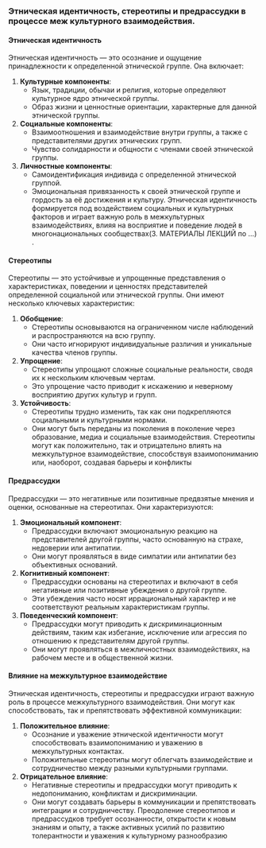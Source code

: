 ### Этническая идентичность, стереотипы и предрассудки в процессе меж культурного взаимодействия.
#### Этническая идентичность
Этническая идентичность — это осознание и ощущение принадлежности к определенной этнической группе. Она включает:
1. **Культурные компоненты**:
    - Язык, традиции, обычаи и религия, которые определяют культурное ядро этнической группы.
    - Образ жизни и ценностные ориентации, характерные для данной этнической группы.
2. **Социальные компоненты**:
    - Взаимоотношения и взаимодействие внутри группы, а также с представителями других этнических групп.
    - Чувство солидарности и общности с членами своей этнической группы.
3. **Личностные компоненты**:
    - Самоидентификация индивида с определенной этнической группой.
    - Эмоциональная привязанность к своей этнической группе и гордость за её достижения и культуру.
Этническая идентичность формируется под воздействием социальных и культурных факторов и играет важную роль в межкультурных взаимодействиях, влияя на восприятие и поведение людей в многонациональных сообществах​(3. МАТЕРИАЛЫ ЛЕКЦИЙ по …)​.
#### Стереотипы
Стереотипы — это устойчивые и упрощенные представления о характеристиках, поведении и ценностях представителей определенной социальной или этнической группы. Они имеют несколько ключевых характеристик:
1. **Обобщение**:
    - Стереотипы основываются на ограниченном числе наблюдений и распространяются на всю группу.
    - Они часто игнорируют индивидуальные различия и уникальные качества членов группы.
2. **Упрощение**:
    - Стереотипы упрощают сложные социальные реальности, сводя их к нескольким ключевым чертам.
    - Это упрощение часто приводит к искажению и неверному восприятию других культур и групп.
3. **Устойчивость**:
    - Стереотипы трудно изменить, так как они подкрепляются социальными и культурными нормами.
    - Они могут быть переданы из поколения в поколение через образование, медиа и социальные взаимодействия.
Стереотипы могут как положительно, так и отрицательно влиять на межкультурное взаимодействие, способствуя взаимопониманию или, наоборот, создавая барьеры и конфликты​
#### Предрассудки
Предрассудки — это негативные или позитивные предвзятые мнения и оценки, основанные на стереотипах. Они характеризуются:
1. **Эмоциональный компонент**:
    - Предрассудки включают эмоциональную реакцию на представителей другой группы, часто основанную на страхе, недоверии или антипатии.
    - Они могут проявляться в виде симпатии или антипатии без объективных оснований.
2. **Когнитивный компонент**:
    - Предрассудки основаны на стереотипах и включают в себя негативные или позитивные убеждения о другой группе.
    - Эти убеждения часто носят иррациональный характер и не соответствуют реальным характеристикам группы.
3. **Поведенческий компонент**:
    - Предрассудки могут приводить к дискриминационным действиям, таким как избегание, исключение или агрессия по отношению к представителям другой группы.
    - Они могут проявляться в межличностных взаимодействиях, на рабочем месте и в общественной жизни.
#### Влияние на межкультурное взаимодействие
Этническая идентичность, стереотипы и предрассудки играют важную роль в процессе межкультурного взаимодействия. Они могут как способствовать, так и препятствовать эффективной коммуникации:
1. **Положительное влияние**:
    - Осознание и уважение этнической идентичности могут способствовать взаимопониманию и уважению в межкультурных контактах.
    - Положительные стереотипы могут облегчать взаимодействие и сотрудничество между разными культурными группами.
2. **Отрицательное влияние**:
    - Негативные стереотипы и предрассудки могут приводить к недопониманию, конфликтам и дискриминации.
    - Они могут создавать барьеры в коммуникации и препятствовать интеграции и сотрудничеству.
Преодоление стереотипов и предрассудков требует осознанности, открытости к новым знаниям и опыту, а также активных усилий по развитию толерантности и уважения к культурному разнообразию​